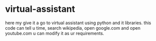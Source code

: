 # virtual-assistant
here my give it a go to virtual assistant using python and it libraries.
this code can tell u time, search wikipedia, open google.com and open youtube.com
u can modify it as ur requirements.
